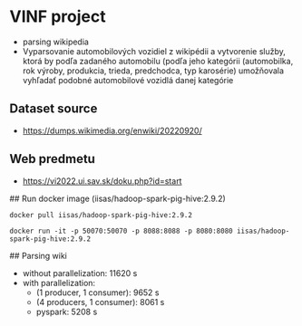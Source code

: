 # VINF project

- parsing wikipedia
- Vyparsovanie automobilových vozidiel z wikipédii a vytvorenie služby, ktorá by podľa zadaného automobilu (podľa jeho kategórii (automobilka, rok výroby, produkcia, trieda, predchodca, typ karosérie) umožňovala vyhľadať podobné automobilové vozidlá danej kategórie

## Dataset source

- https://dumps.wikimedia.org/enwiki/20220920/


## Web predmetu

- https://vi2022.ui.sav.sk/doku.php?id=start

## Run docker image (iisas/hadoop-spark-pig-hive:2.9.2)

```
docker pull iisas/hadoop-spark-pig-hive:2.9.2
```

```
docker run -it -p 50070:50070 -p 8088:8088 -p 8080:8080 iisas/hadoop-spark-pig-hive:2.9.2
```

## Parsing wiki

- without parallelization: 11620 s
- with parallelization:
  - (1 producer, 1 consumer): 9652 s
  - (4 producers, 1 consumer): 8061 s
  - pyspark: 5208 s
